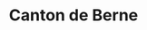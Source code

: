 ---
title: Canton de Berne
weight: 10
cascade:
    canton: Berne
    images:
        - https://cdn.pixabay.com/photo/2018/09/12/20/06/village-3673122_960_720.jpg
---